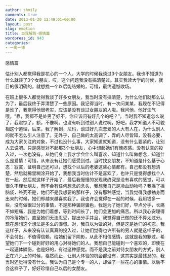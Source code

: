 ```yaml
---
author: shmily
comments: true
date: 2013-01-20 12:40:01+00:00
layout: post
slug: emotion
title: 自我解剖-感情篇
wordpress_id: 943
categories:
- 一周一博
---
```


感情篇

估计别人都觉得我是花心的一个人，大学的时候我谈过3个女朋友。我也不知道为什么就谈了3个女朋友，哎，这个问题我没有搞清楚过。其实我读大学的时候，就目的很明确的，就想找一个以后能结婚的，可惜，最终遗憾收场。

在班上很多人都觉得我谈了好多女朋友，我当时没有搞清楚，为什么他们就那么认为了，最后我终于弄清楚了一些原因。我记得当时，有一次问某某，我现在不记得是谁了，我觉得他很老实，应该是没有谈过女朋友的人啦。我问他，他好生气哦，“靠，我都不是处男了好不，你应该问有好几个的吧？”。当时我不知道怎么说了，我震惊了，额，不像啊。也没有听到过别人说过啊。好吧，我才知道人不可貌相这个道理，后来，我了解到，尼玛，谈过好几次恋爱的人大有人在，为什么别人的就不怎么引人注意了。无外乎，自己做的太高调了，弄的人尽皆知，没有必要，成为大家关注的对象，不过也没什么事，大家知道就知道，没有什么要紧的，让别人去说吧。只是感觉对不起那3个女朋友，心中想起她们有愧疚感。没有认真的投入过，一次也没有。从她们身上我才学会什么叫喜欢，知道什么叫做想念，知道什么是爱情！可惜，从来没有让她们感受到过。当时找女朋友，不知道是什么基于心态：寂寞，证明自己还可以，想找个以后的老婆这些心情都有。自己都没有想清楚，然后就稀里糊涂开始了，我想我当时估计不是喜欢了，也许只是觉得想找个人在一起。然后就这样子开始了，最后我慢慢的发现我终究是没有喜欢的感觉，可以很久不理女朋友，而不会有任何想念的念头，我想我自己是冷血动物吗？我摇了摇脑袋，终究不是，她们不是我想要的那样子，没有那种感觉，当我觉得我想抽身而出来的时候，她们却越来越喜欢我了。我也许会觉得在一起的时候，我用钱多一些，没有做很过分的事情，不是那种骗财骗色，我是为了她们好，早点分手，长痛不如短痛，我是为她们着想，等到时间长了，她们会更加的痛苦。所以我心安理得的冷落她们，直至她们无法忍受，提出分手并且，我觉得自己做的还不算太过分。现在想想这个想法是多么的混蛋。对，我自以为做的对，但是这是她们的初恋，我这样子，从来没有认认真真的投入过，让她们觉得也许所有的男人就是这样子的，不会付出，不值得信赖，给她们留下阴影，从此不相信感情，这就是我的罪过。希望她们下一个碰到好好的用心对待她们的人。我想自己能碰到一个喜欢的，即使在一起遍体鳞伤，也是好的，有过这种感觉。而不是我之前对待女朋友的方式，别人正在兴头上的时候，戛然而止，让别人体验的机会都没有，这其实是最残忍的，我当时还觉得没有什么。我认为自己是个专一的人，却做了一些花心的事情。以后不会这样子了，好好珍惜自己以后的女朋友。
